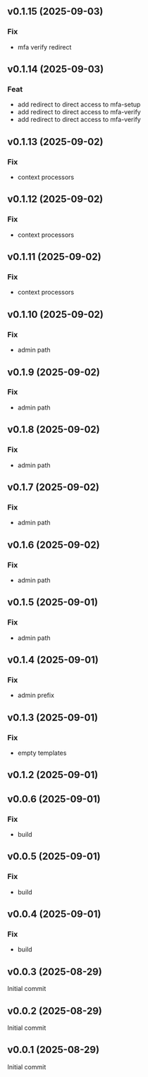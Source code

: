 ## v0.1.15 (2025-09-03)

### Fix

- mfa verify redirect

## v0.1.14 (2025-09-03)

### Feat

- add redirect to direct access to mfa-setup
- add redirect to direct access to mfa-verify
- add redirect to direct access to mfa-verify

## v0.1.13 (2025-09-02)

### Fix

- context processors

## v0.1.12 (2025-09-02)

### Fix

- context processors

## v0.1.11 (2025-09-02)

### Fix

- context processors

## v0.1.10 (2025-09-02)

### Fix

- admin path

## v0.1.9 (2025-09-02)

### Fix

- admin path

## v0.1.8 (2025-09-02)

### Fix

- admin path

## v0.1.7 (2025-09-02)

### Fix

- admin path

## v0.1.6 (2025-09-02)

### Fix

- admin path

## v0.1.5 (2025-09-01)

### Fix

- admin path

## v0.1.4 (2025-09-01)

### Fix

- admin prefix

## v0.1.3 (2025-09-01)

### Fix

- empty templates

## v0.1.2 (2025-09-01)

## v0.0.6 (2025-09-01)

### Fix

- build

## v0.0.5 (2025-09-01)

### Fix

- build

## v0.0.4 (2025-09-01)

### Fix

- build

## v0.0.3 (2025-08-29)
Initial commit
## v0.0.2 (2025-08-29)
Initial commit
## v0.0.1 (2025-08-29)
Initial commit
